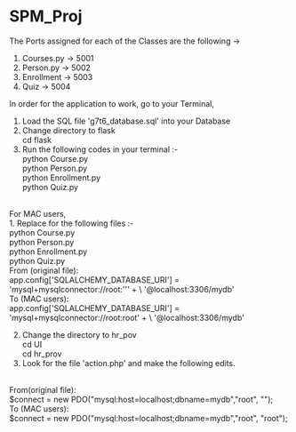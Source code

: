 # SPM_Proj



The Ports assigned for each of the Classes are the following ->
1. Courses.py -> 5001
2. Person.py -> 5002
3. Enrollment -> 5003
4. Quiz -> 5004


In order for the application to work, go to your Terminal, 
1. Load the SQL file 'g7t6_database.sql' into your Database
2. Change directory to flask 
   <br /> cd flask
3. Run the following codes in your terminal :-
   <br /> python Course.py
   <br /> python Person.py
   <br /> python Enrollment.py
   <br /> python Quiz.py

<br />
For MAC users, <br />
1. Replace for the following files :-
   <br /> python Course.py
   <br /> python Person.py
   <br /> python Enrollment.py
   <br /> python Quiz.py
<br />
From (original file): 
<br />
   app.config['SQLALCHEMY_DATABASE_URI'] = 'mysql+mysqlconnector://root:''' + \
                                        '@localhost:3306/mydb'
                                        
                                        
<br />                                
To (MAC users):
<br />
app.config['SQLALCHEMY_DATABASE_URI'] = 'mysql+mysqlconnector://root:root' + \
                                        '@localhost:3306/mydb'
                                        
2. Change the directory to hr_pov
   <br /> cd UI
   <br /> cd hr_prov
   <br />
3. Look for the file 'action.php' and make the following edits.
  <br /> 
From(original file):
<br />
   $connect = new PDO("mysql:host=localhost;dbname=mydb","root", "");
<br />
To (MAC users):
<br />
   $connect = new PDO("mysql:host=localhost;dbname=mydb","root", "root");

               
